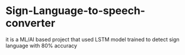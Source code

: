 # Sign-Language-to-speech-converter
it is a ML/AI based project that used LSTM model trained to detect sign language with 80% accuracy
